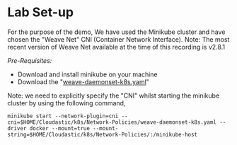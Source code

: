 # Lab Set-up

For the purpose of the demo, We have used the Minikube cluster and have chosen the "Weave Net" CNI (Container Network Interface).
Note: The most recent version of Weave Net available at the time of this recording is v2.8.1

*Pre-Requisites:*
* Download and install minikube on your machine
* Download the "[weave-daemonset-k8s.yaml](https://github.com/weaveworks/weave/releases/download/v2.8.1/weave-daemonset-k8s.yaml)" 

Note: we need to explicitly specify the "CNI" whilst starting the minikube cluster by using the following command, 

```
minikube start --network-plugin=cni --cni=$HOME/Cloudastic/k8s/Network-Policies/weave-daemonset-k8s.yaml --driver docker --mount=true --mount-string=$HOME/Cloudastic/k8s/Network-Policies/:/minikube-host
```

